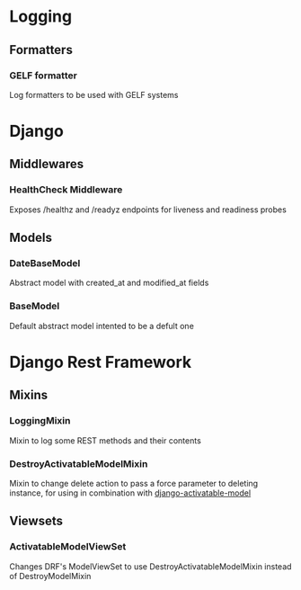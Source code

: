 # Logging
## Formatters
### GELF formatter
Log formatters to be used with GELF systems

# Django
## Middlewares
### HealthCheck Middleware
Exposes /healthz and /readyz endpoints for liveness and readiness probes

## Models
### DateBaseModel
Abstract model with created_at and modified_at fields

### BaseModel
Default abstract model intented to be a defult one

# Django Rest Framework
## Mixins
### LoggingMixin
Mixin to log some REST methods and their contents

### DestroyActivatableModelMixin
Mixin to change delete action to pass a force parameter to deleting instance, for using in combination with [django-activatable-model](https://github.com/ambitioninc/django-activatable-model)

## Viewsets
### ActivatableModelViewSet
Changes DRF's ModelViewSet to use DestroyActivatableModelMixin instead of DestroyModelMixin